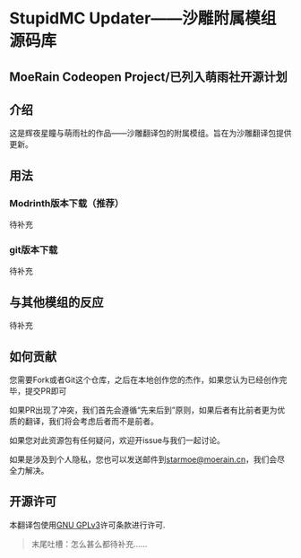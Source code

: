 # StupidMC Updater——沙雕附属模组源码库

## MoeRain Codeopen Project/已列入萌雨社开源计划

## 介绍

这是辉夜星瞳与萌雨社的作品——沙雕翻译包的附属模组。旨在为沙雕翻译包提供更新。

## 用法

### Modrinth版本下载（推荐）

待补充

### git版本下载

待补充

## 与其他模组的反应

待补充

## 如何贡献

您需要Fork或者Git这个仓库，之后在本地创作您的杰作，如果您认为已经创作完毕，提交PR即可

如果PR出现了冲突，我们首先会遵循“先来后到”原则，如果后者有比前者更为优质的翻译，我们将会考虑后者而不是前者。

如果您对此资源包有任何疑问，欢迎开issue与我们一起讨论。

如果是涉及到个人隐私，您也可以发送邮件到[starmoe@moerain.cn](mailto:starmoe@moerain.cn)，我们会尽全力解决。

## 开源许可

本翻译包使用[GNU GPLv3](LICENSE)许可条款进行许可.

>末尾吐槽：怎么甚么都待补充……

